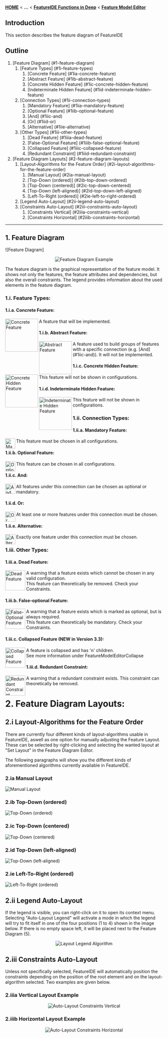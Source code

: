 <!-- Breadcrumb -->
[**HOME**](https://github.com/FeatureIDE/FeatureIDE/wiki) < **...** < [**FeatureIDE Functions in Deep**](https://github.com/FeatureIDE/FeatureIDE/wiki/FeatureIDE-Functions-in-Deep) < [**Feature Model Editor**](https://github.com/FeatureIDE/FeatureIDE/wiki/Feature-Model-Editor)

<!-- Introduction -->
## Introduction
This section describes the feature diagram of FeatureIDE

<!-- Outline -->
## Outline
1. [Feature Diagram] (#1-feature-diagram)  
    1. [Feature Types] (#1i-feature-types)  
        1. [Concrete Feature] (#1ia-concrete-feature)  
        2. [Abstract Feature] (#1ib-abstract-feature)  
        3. [Concrete Hidden Feature] (#1ic-concrete-hidden-feature)  
        4. [Indeterminate Hidden Feature] (#1id-indeterminate-hidden-feature)  
    2. [Connection Types] (#1ii-connection-types)  
        1. [Mandatory Feature] (#1iia-mandatory-feature)  
        2. [Optional Feature] (#1iib-optional-feature)  
        3. [And] (#1iic-and)  
        4. [Or] (#1iid-or)  
        5. [Alternative] (#1iie-alternative)  
    3. [Other Types] (#1iii-other-types)  
        1. [Dead Feature] (#1iiia-dead-feature)  
        2. [False-Optional Feature] (#1iiib-false-optional-feature)  
        3. [Collapsed Feature] (#1iiic-collapsed-feature)
        4. [Redundant Constraint] (#1iiid-redundant-constraint)
2. [Feature Diagram Layouts] (#2-feature-diagram-layouts)
	1. [Layout-Algorithms for the Feature Order] (#2i-layout-algorithms-for-the-feature-order) 
		1. [Manual Layout] (#2ia-manual-layout)
		2. [Top-Down (ordered)] (#2ib-top-down-ordered)
		3. [Top-Down (centered)] (#2ic-top-down-centered)
		4. [Top-Down (left-aligned)] (#2id-top-down-left-aligned)
		5. [Left-To-Right (ordered)] (#2ie-left-to-right-ordered)
	2. [Legend Auto-Layout] (#2ii-legend-auto-layout)
	3. [Constraints Auto-Layout] (#2iii-constraints-auto-layout)
		1. [Constraints Vertical] (#2iiia-constraints-vertical)
		2. [Constraints Horizontal] (#2iiib-constraints-horizontal)


***

<!-- Content -->
## 1. Feature Diagram

![Feature Diagram]
<p align="center">
<img alt="Feature Diagram Example" src="https://github.com/FeatureIDE/FeatureIDE/wiki/Assets/FeatureModelEditor/FeatureDiagram/FeatureDiagram.png">
</p>
The feature diagram is the graphical representation of the feature model.
It shows not only the features, the feature attributes and dependencies, but also the overall constraints.
The legend provides information about the used elements in the feature diagram.

### 1.i. Feature Types:

#### 1.i.a. Concrete Feature:
<img width="105px" align="left" alt="Concrete Feature" src="https://github.com/FeatureIDE/FeatureIDE/wiki/Assets/FeatureModelEditor/FeatureDiagram/Concrete.png">

A feature that will be implemented.

#### 1.i.b. Abstract Feature:
<img width="105px" align="left" alt="Abstract Feature" src="https://github.com/FeatureIDE/FeatureIDE/wiki/Assets/FeatureModelEditor/FeatureDiagram/Abstract.png">

A feature used to build groups of features with a specific connection (e.g. [And] (#1iic-and)). It will not be implemented.

#### 1.i.c. Concrete Hidden Feature:
<img width="105px" align="left" alt="Concrete Hidden Feature" src="https://github.com/FeatureIDE/FeatureIDE/wiki/Assets/FeatureModelEditor/FeatureDiagram/ConcreteHidden.png">

This feature will not be shown in configurations.

#### 1.i.d. Indeterminate Hidden Feature:
<img width="105px" align="left" alt="Indeterminate Hidden Feature" src="https://github.com/Henningson/FeatureIDETeam2/wiki/Assets/FeatureModelEditor/FeatureDiagram/IndeterminateHidden.png">
This feature will not be shown in configurations.

### 1.ii. Connection Types:

#### 1.ii.a. Mandatory Feature:
<img width="32px" align="left" alt="Mandatory Feature" src="https://github.com/Henningson/FeatureIDETeam2/wiki/Assets/FeatureModelEditor/FeatureDiagram/Mandatory.png">

This feature must be chosen in all configurations.

#### 1.ii.b. Optional Feature:
<img width="32px" align="left" alt="Optional Feature" src="https://github.com/Henningson/FeatureIDETeam2/wiki/Assets/FeatureModelEditor/FeatureDiagram/Optional.png">

This feature can be chosen in all configurations.

#### 1.ii.c. And:
<img width="32px" align="left" alt="And" src="https://github.com/FeatureIDE/FeatureIDE/wiki/Assets/FeatureModelEditor/FeatureDiagram/And.png">

All features under this connection can be chosen as optional or mandatory.

#### 1.ii.d. Or:

<img width="32px" align="left" alt="Or" src="https://github.com/FeatureIDE/FeatureIDE/wiki/Assets/FeatureModelEditor/FeatureDiagram/Or.png">

At least one or more features under this connection must be chosen.

#### 1.ii.e. Alternative:

<img width="32px" align="left" alt="Alternative" src="https://github.com/FeatureIDE/FeatureIDE/wiki/Assets/FeatureModelEditor/FeatureDiagram/Alternative.png">

Exactly one feature under this connection must be chosen.

### 1.iii. Other Types:

#### 1.iii.a. Dead Feature:

<img width="64px" align="left" alt="Dead Feature" src="https://github.com/FeatureIDE/FeatureIDE/wiki/Assets/FeatureModelEditor/FeatureDiagram/DeadFeature.png">

A warning that a feature exists which cannot be chosen in any valid configuration.  
This feature can theoretically be removed. Check your Constraints.  

#### 1.iii.b. False-optional Feature:

<img width="64px" align="left" alt="False-Optional Feature" src="https://github.com/FeatureIDE/FeatureIDE/wiki/Assets/FeatureModelEditor/FeatureDiagram/FalseOptionalFeature.png">

A warning that a feature exists which is marked as optional, but is always required.  
This feature can theoretically be mandatory. Check your Constraints.  

#### 1.iii.c. Collapsed Feature (NEW in Version 3.3):

<img width="64px" align="left" alt="Collapsed Feature" src="https://github.com/FeatureIDE/FeatureIDE/wiki/Assets/under_construction.png">

A feature is collapsed and has 'n' children.  
See more information under FeatureModelEditorCollapse  

#### 1.iii.d. Redundant Constraint:

<img width="64px" align="left" alt="Redundant Constraint" src="https://github.com/FeatureIDE/FeatureIDE/wiki/Assets/FeatureModelEditor/FeatureDiagram/RedundantConstraint.png">

A warning that a redundant constraint exists.
This constraint can theoretically be removed.  

# 2. Feature Diagram Layouts:

## 2.i Layout-Algorithms for the Feature Order

There are currently four different kinds of layout-algorithms usable in FeatureIDE, aswell as one option for manually adjusting the Feature Layout. These can be selected by right-clicking and selecting the wanted layout at "Set Layout" in the Feature Diagram Editor.

The following paragraphs will show you the different kinds of aforementioned algorithms currently available in FeatureIDE.

### 2.ia Manual Layout

<img alt="Manual Layout" src="https://github.com/Henningson/FeatureIDETeam2/wiki/Assets/FeatureModelEditor/FeatureDiagram/Layout/Manual.png">

### 2.ib Top-Down (ordered)

<img alt="Top-Down (ordered)" src="https://github.com/Henningson/FeatureIDETeam2/wiki/Assets/FeatureModelEditor/FeatureDiagram/Layout/TopDownOrdered.png">

### 2.ic Top-Down (centered)

<img alt="Top-Down (centered)" src="https://github.com/Henningson/FeatureIDETeam2/wiki/Assets/FeatureModelEditor/FeatureDiagram/Layout/TopDownCentered.png">

### 2.id Top-Down (left-aligned)

<img alt="Top-Down (left-aligned)" src="https://github.com/Henningson/FeatureIDETeam2/wiki/Assets/FeatureModelEditor/FeatureDiagram/Layout/TopDownLeftAligned.png">

### 2.ie Left-To-Right (ordered)

<img alt="Left-To-Right (ordered)" src="https://github.com/Henningson/FeatureIDETeam2/wiki/Assets/FeatureModelEditor/FeatureDiagram/Layout/LeftToRightOrdered.png">

## 2.ii Legend Auto-Layout

If the legend is visible, you can right-click on it to open its context menu. Selecting "Auto-Layout Legend" will activate a mode in which the legend will try to fit itself in one of the four positions (1 to 4) shown in the image below. If there is no empty space left, it will be placed next to the Feature Diagram (5).

<p align="center">
<img alt="Layout Legend Algorithm" src="https://github.com/Henningson/FeatureIDETeam2/wiki/Assets/FeatureModelEditor/FeatureDiagram/Layout/LayoutLegendAlgorithm.png">
</p>

## 2.iii Constraints Auto-Layout

Unless not specifically selected, FeatureIDE will automatically position the constraints depending on the position of the root element and on the layout-algorithm selected. Two examples are given below.

### 2.iiia Vertical Layout Example
<p align="center">
<img alt="Auto-Layout Constraints Vertical" src="https://github.com/Henningson/FeatureIDETeam2/wiki/Assets/FeatureModelEditor/FeatureDiagram/Layout/AutoLayoutConstraintsVertical.png">
</p>

### 2.iiib Horizontal Layout Example
<p align="center">
<img alt="Auto-Layout Constraints Horizontal" src="https://github.com/Henningson/FeatureIDETeam2/wiki/Assets/FeatureModelEditor/FeatureDiagram/Layout/AutoLayoutConstraintsHorizontal.png">
</p>

